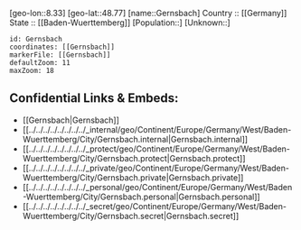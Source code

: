 ﻿---
location: [48.77,8.33] 
mapzoom: [7,12] 
mapmarker: city 
type: City
tags:
- geo/City


SpocWebEntityId: 30430
isDeleted: false
confidential: public

---
[geo-lon::8.33] 
[geo-lat::48.77] 
[name::Gernsbach] 
Country :: [[Germany]]  
State :: [[Baden-Wuerttemberg]] 
[Population::] 
[Unknown::] 


```leaflet
id: Gernsbach
coordinates: [[Gernsbach]] 
markerFile: [[Gernsbach]] 
defaultZoom: 11 
maxZoom: 18
```


## Confidential Links & Embeds: 
- [[Gernsbach|Gernsbach]]  
- [[../../../../../../../../_internal/geo/Continent/Europe/Germany/West/Baden-Wuerttemberg/City/Gernsbach.internal|Gernsbach.internal]] 
- [[../../../../../../../../_protect/geo/Continent/Europe/Germany/West/Baden-Wuerttemberg/City/Gernsbach.protect|Gernsbach.protect]] 
- [[../../../../../../../../_private/geo/Continent/Europe/Germany/West/Baden-Wuerttemberg/City/Gernsbach.private|Gernsbach.private]] 
- [[../../../../../../../../_personal/geo/Continent/Europe/Germany/West/Baden-Wuerttemberg/City/Gernsbach.personal|Gernsbach.personal]] 
- [[../../../../../../../../_secret/geo/Continent/Europe/Germany/West/Baden-Wuerttemberg/City/Gernsbach.secret|Gernsbach.secret]] 
